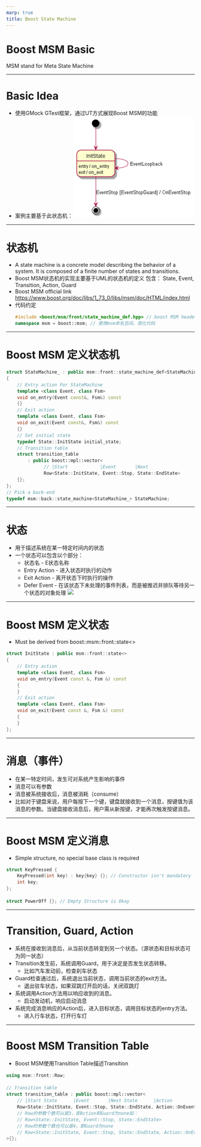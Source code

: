 ```yaml
---
marp: true
title: Boost State Machine
---
```


# Boost MSM Basic
MSM stand for Meta State Machine

---

# Basic Idea
- 使用GMock GTest框架，通过UT方式展现Boost MSM的功能
- 案例主要基于此状态机：
![](./BasicStateMachine.png)

---

# 状态机
- A state machine is a concrete model describing the behavior of a system. It is composed of a finite number of states and transitions.
- Boost MSM状态机的实现主要基于UML的状态机的定义
    包含： State, Event, Transition, Action, Guard
- Boost MSM official link
    https://www.boost.org/doc/libs/1_73_0/libs/msm/doc/HTML/index.html
- 代码约定
    ```C++
    #include <boost/msm/front/state_machine_def.hpp> // boost MSM header file
    namespace msm = boost::msm; // 使用msm命名空间，简化代码
    ```

---

# Boost MSM 定义状态机
```C++
struct StateMachine_ : public msm::front::state_machine_def<StateMachine_>
{
    // Entry action For StateMachine
    template <class Event, class Fsm>
    void on_entry(Event const&, Fsm&) const
    {}
    // Exit action
    template <class Event, class Fsm>
    void on_exit(Event const&, Fsm&) const
    {}
    // Set initial state
    typedef State::InitState initial_state;
    // Transition table
    struct transition_table
        : public boost::mpl::vector<
              // |Start            |Event       |Next
              Row<State::InitState, Event::Stop, State::EndState>
    {};
};
// Pick a back-end
typedef msm::back::state_machine<StateMachine_> StateMachine;
```

---

# 状态
- 用于描述系统在某一特定时间内的状态
- 一个状态可以包含以个部分：
    - 状态名 - E状态名称 
    - Entry Action - 进入状态时执行的动作
    - Exit Action - 离开状态下时执行的操作
    - Defer Event - 在该状态下未处理的事件列表，而是被推迟并排队等待另一个状态的对象处理
![](https://www.boost.org/doc/libs/1_73_0/libs/msm/doc/images/state.gif)

---

# Boost MSM 定义状态
- Must be derived from boost::msm::front::state<>
```C++
struct InitState : public msm::front::state<>
{
    // Entry action
    template <class Event, class Fsm>
    void on_entry(Event const &, Fsm &) const
    {
    }
    // Exit action
    template <class Event, class Fsm>
    void on_exit(Event const &, Fsm &) const
    {
    }
};
```

---

# 消息（事件）
- 在某一特定时间，发生可对系统产生影响的事件
- 消息可以有参数
- 消息被系统接收后，消息被消耗（consume）
- 比如对于键盘来说，用户每按下一个键，键盘就接收到一个消息，按键值为该消息的参数。当键盘接收消息后，用户需从新按键，才能再次触发按键消息。

---

# Boost MSM 定义消息
- Simple structure, no special base class is required
```C++
struct KeyPressed {
    KeyPressed(int key) : key{key} {}; // Constructor isn't mandatory
    int key;
};

struct PowerOff {}; // Empty Structure is Okay
```

---

# Transition, Guard, Action
- 系统在接收到消息后，从当前状态转变到另一个状态。（源状态和目标状态可为同一状态）
- Transition发生前，系统调用Guard，用于决定是否发生状态转移。
    - 比如汽车发动前，检查刹车状态
- Guard检查通过后，系统退出当前状态，调用当前状态的exit方法。
    - 退出驻车状态，如果双跳灯开启的话，关闭双跳灯
- 系统调用Action方法用以响应收到的消息。
    - 启动发动机，响应启动消息
- 系统完成消息响应的Action后，进入目标状态，调用目标状态的entry方法。
    - 进入行车状态，打开行车灯

---

# Boost MSM Transition Table
- Boost MSM使用Transition Table描述Transition
```C++
using msm::front::Row;

// Transition table
struct transition_table : public boost::mpl::vector<
    // |Start State      |Event       |Next State      |Action              |Guard
    Row<State::InitState, Event::Stop, State::EndState, Action::OnEventStop, Guard::EventStopGuard>
    // Row的参数个数可以是3，即Action和Guard为none如：
    // Row<State::InitState, Event::Stop, State::EndState>
    // Row的参数个数也可以是4，即Guard为none
    // Row<State::InitState, Event::Stop, State::EndState, Action::OnEventStop>
>{};
```
